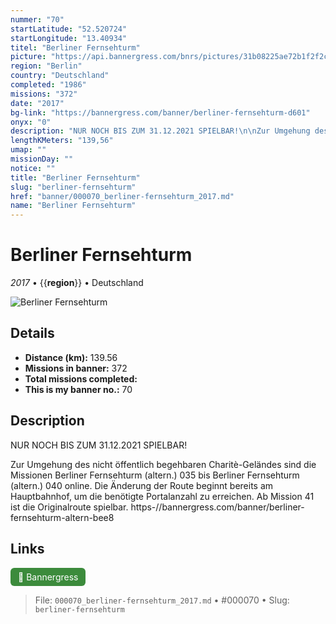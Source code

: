 ```yaml
---
nummer: "70"
startLatitude: "52.520724"
startLongitude: "13.40934"
titel: "Berliner Fernsehturm"
picture: "https://api.bannergress.com/bnrs/pictures/31b08225ae72b1f2f2cc3a10d7491b92"
region: "Berlin"
country: "Deutschland"
completed: "1986"
missions: "372"
date: "2017"
bg-link: "https://bannergress.com/banner/berliner-fernsehturm-d601"
onyx: "0"
description: "NUR NOCH BIS ZUM 31.12.2021 SPIELBAR!\n\nZur Umgehung des nicht öffentlich begehbaren Charitè-Geländes sind die Missionen Berliner Fernsehturm (altern.) 035 bis Berliner Fernsehturm (altern.) 040 online. Die Änderung der Route beginnt bereits am Hauptbahnhof, um die benötigte Portalanzahl zu erreichen. Ab Mission 41 ist die Originalroute spielbar. https-//bannergress.com/banner/berliner-fernsehturm-altern-bee8"
lengthKMeters: "139,56"
umap: ""
missionDay: ""
notice: ""
title: "Berliner Fernsehturm"
slug: "berliner-fernsehturm"
href: "banner/000070_berliner-fernsehturm_2017.md"
name: "Berliner Fernsehturm"
---
```

# Berliner Fernsehturm

*2017* • {{__region__}} • Deutschland

![Berliner Fernsehturm](https://api.bannergress.com/bnrs/pictures/31b08225ae72b1f2f2cc3a10d7491b92)



## Details
- **Distance (km):** 139.56
- **Missions in banner:** 372
- **Total missions completed:** 
- **This is my banner no.:** 70



## Description
NUR NOCH BIS ZUM 31.12.2021 SPIELBAR!

Zur Umgehung des nicht öffentlich begehbaren Charitè-Geländes sind die Missionen Berliner Fernsehturm (altern.) 035 bis Berliner Fernsehturm (altern.) 040 online. Die Änderung der Route beginnt bereits am Hauptbahnhof, um die benötigte Portalanzahl zu erreichen. Ab Mission 41 ist die Originalroute spielbar. https-//bannergress.com/banner/berliner-fernsehturm-altern-bee8



## Links
<a href="https://bannergress.com/banner/berliner-fernsehturm-d601" target="_blank" style="display:inline-block;margin-right:8px;padding:6px 12px;background:#3c8b3c;color:#fff;text-decoration:none;border-radius:6px;">🔗 Bannergress</a>



> File: `000070_berliner-fernsehturm_2017.md` • #000070 • Slug: `berliner-fernsehturm`
